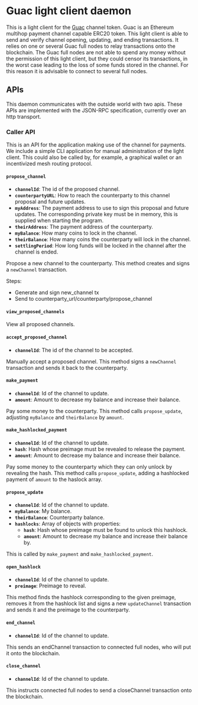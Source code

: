 # Guac light client daemon

This is a light client for the [Guac](https://github.com/althea-mesh/guac) channel token. Guac is an Ethereum multihop payment channel capable ERC20 token. This light client is able to send and verify channel opening, updating, and ending transactions. It relies on one or several Guac full nodes to relay transactions onto the blockchain. The Guac full nodes are not able to spend any money without the permission of this light client, but they could censor its transactions, in the worst case leading to the loss of some funds stored in the channel. For this reason it is advisable to connect to several full nodes.

## APIs

This daemon communicates with the outside world with two apis. These APIs are implemented with the JSON-RPC specification, currently over an http transport.

### Caller API

This is an API for the application making use of the channel for payments. We include a simple CLI application for manual administration of the light client. This could also be called by, for example, a graphical wallet or an incentivized mesh routing protocol.

#### `propose_channel`

* **`channelId`**: The id of the proposed channel.
* **`counterpartyURL`**: How to reach the counterparty to this channel proposal and future updates.
* **`myAddress`**: The payment address to use to sign this proposal and future updates. The corresponding private key must be in memory, this is supplied when starting the program.
* **`theirAddress`**: The payment address of the counterparty.
* **`myBalance`**: How many coins to lock in the channel.
* **`theirBalance`**: How many coins the counterparty will lock in the channel.
* **`settlingPeriod`**: How long funds will be locked in the channel after the channel is ended.

Propose a new channel to the counterparty. This method creates and signs a `newChannel` transaction.

Steps:

* Generate and sign new_channel tx
* Send to counterparty_url/counterparty/propose_channel

#### `view_proposed_channels`

View all proposed channels.

#### `accept_proposed_channel`

* **`channelId`**: The id of the channel to be accepted.

Manually accept a proposed channel. This method signs a `newChannel` transaction and sends it back to the counterparty.

#### `make_payment`

* **`channelId`**: Id of the channel to update.
* **`amount`**: Amount to decrease my balance and increase their balance.

Pay some money to the counterparty. This method calls `propose_update`, adjusting `myBalance` and `theirBalance` by `amount`.

#### `make_hashlocked_payment`

* **`channelId`**: Id of the channel to update.
* **`hash`**: Hash whose preimage must be revealed to release the payment.
* **`amount`**: Amount to decrease my balance and increase their balance.

Pay some money to the counterparty which they can only unlock by revealing the hash. This method calls `propose_update`, adding a hashlocked payment of `amount` to the haslock array.

#### `propose_update`

* **`channelId`**: Id of the channel to update.
* **`myBalance`**: My balance.
* **`theirBalance`**: Counterparty balance.
* **`hashlocks`**: Array of objects with properties:
  * **`hash`**: Hash whose preimage must be found to unlock this hashlock.
  * **`amount`**: Amount to decrease my balance and increase their balance by.

This is called by `make_payment` and `make_hashlocked_payment`.

#### `open_hashlock`

* **`channelId`**: Id of the channel to update.
* **`preimage`**: Preimage to reveal.

This method finds the hashlock corresponding to the given preimage, removes it from the hashlock list and signs a new `updateChannel` transaction and sends it and the preimage to the counterparty.

#### `end_channel`

* **`channelId`**: Id of the channel to update.

This sends an endChannel transaction to connected full nodes, who will put it onto the blockchain.

#### `close_channel`

* **`channelId`**: Id of the channel to update.

This instructs connected full nodes to send a closeChannel transaction onto the blockchain.
